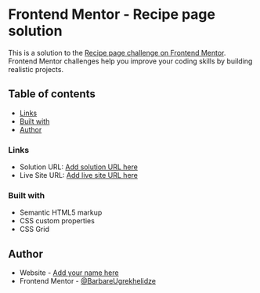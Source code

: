 # Frontend Mentor - Recipe page solution

This is a solution to the [Recipe page challenge on Frontend Mentor](https://github.com/BarbareUgrekhelidze/recipe-page-main.git). Frontend Mentor challenges help you improve your coding skills by building realistic projects. 

## Table of contents

  - [Links](#links)
  - [Built with](#built-with)
- [Author](#author)


### Links

- Solution URL: [Add solution URL here](https://github.com/BarbareUgrekhelidze/recipe-page-main.git)
- Live Site URL: [Add live site URL here](https://BarbareUgrekhelidze.github.io/recipe-page-main/)

### Built with

- Semantic HTML5 markup
- CSS custom properties
- CSS Grid

## Author

- Website - [Add your name here](https://BarbareUgrekhelidze.github.io/recipe-page-main/)
- Frontend Mentor - [@BarbareUgrekhelidze](https://www.frontendmentor.io/profile/BarbareUgrekhelidze)
